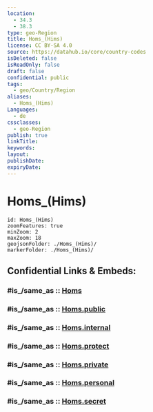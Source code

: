 ```yaml
---
location:
  - 34.3
  - 38.3
type: geo-Region
title: Homs_(Hims)
license: CC BY-SA 4.0
source: https://datahub.io/core/country-codes
isDeleted: false
isReadOnly: false
draft: false
confidential: public
tags:
  - geo/Country/Region
aliases:
  - Homs_(Hims)
Languages:
  - de
cssclasses:
  - geo-Region
publish: true
linkTitle:
keywords:
layout:
publishDate:
expiryDate:
---
```


# Homs_(Hims)

```leaflet
id: Homs_(Hims)
zoomFeatures: true 
minZoom: 2 
maxZoom: 18
geojsonFolder: ./Homs_(Hims)/
markerFolder: ./Homs_(Hims)/
```


## Confidential Links & Embeds: 

### #is_/same_as :: [Homs](/_Standards/Earth/Continent/Asia/Asia~West/Syria/Governorates~Syria/Homs.md) 

### #is_/same_as :: [Homs.public](/_public/Earth/Continent/Asia/Asia~West/Syria/Governorates~Syria/Homs.public.md) 

### #is_/same_as :: [Homs.internal](/_internal/Earth/Continent/Asia/Asia~West/Syria/Governorates~Syria/Homs.internal.md) 

### #is_/same_as :: [Homs.protect](/_protect/Earth/Continent/Asia/Asia~West/Syria/Governorates~Syria/Homs.protect.md) 

### #is_/same_as :: [Homs.private](/_private/Earth/Continent/Asia/Asia~West/Syria/Governorates~Syria/Homs.private.md) 

### #is_/same_as :: [Homs.personal](/_personal/Earth/Continent/Asia/Asia~West/Syria/Governorates~Syria/Homs.personal.md) 

### #is_/same_as :: [Homs.secret](/_secret/Earth/Continent/Asia/Asia~West/Syria/Governorates~Syria/Homs.secret.md)

